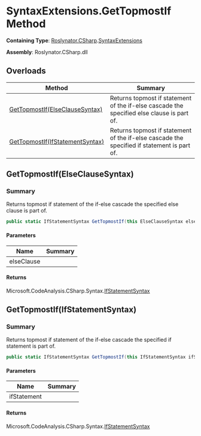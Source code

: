 # SyntaxExtensions\.GetTopmostIf Method

**Containing Type**: [Roslynator.CSharp](../../README.md)\.[SyntaxExtensions](../README.md)

**Assembly**: Roslynator\.CSharp\.dll

## Overloads

| Method | Summary |
| ------ | ------- |
| [GetTopmostIf(ElseClauseSyntax)](#Roslynator_CSharp_SyntaxExtensions_GetTopmostIf_Microsoft_CodeAnalysis_CSharp_Syntax_ElseClauseSyntax_) | Returns topmost if statement of the if\-else cascade the specified else clause is part of\. |
| [GetTopmostIf(IfStatementSyntax)](#Roslynator_CSharp_SyntaxExtensions_GetTopmostIf_Microsoft_CodeAnalysis_CSharp_Syntax_IfStatementSyntax_) | Returns topmost if statement of the if\-else cascade the specified if statement is part of\. |

## GetTopmostIf\(ElseClauseSyntax\)<a name="Roslynator_CSharp_SyntaxExtensions_GetTopmostIf_Microsoft_CodeAnalysis_CSharp_Syntax_ElseClauseSyntax_"></a>

### Summary

Returns topmost if statement of the if\-else cascade the specified else clause is part of\.

```csharp
public static IfStatementSyntax GetTopmostIf(this ElseClauseSyntax elseClause)
```

#### Parameters

| Name | Summary |
| ---- | ------- |
| elseClause | |

#### Returns

Microsoft\.CodeAnalysis\.CSharp\.Syntax\.[IfStatementSyntax](https://docs.microsoft.com/en-us/dotnet/api/microsoft.codeanalysis.csharp.syntax.ifstatementsyntax)

## GetTopmostIf\(IfStatementSyntax\)<a name="Roslynator_CSharp_SyntaxExtensions_GetTopmostIf_Microsoft_CodeAnalysis_CSharp_Syntax_IfStatementSyntax_"></a>

### Summary

Returns topmost if statement of the if\-else cascade the specified if statement is part of\.

```csharp
public static IfStatementSyntax GetTopmostIf(this IfStatementSyntax ifStatement)
```

#### Parameters

| Name | Summary |
| ---- | ------- |
| ifStatement | |

#### Returns

Microsoft\.CodeAnalysis\.CSharp\.Syntax\.[IfStatementSyntax](https://docs.microsoft.com/en-us/dotnet/api/microsoft.codeanalysis.csharp.syntax.ifstatementsyntax)

